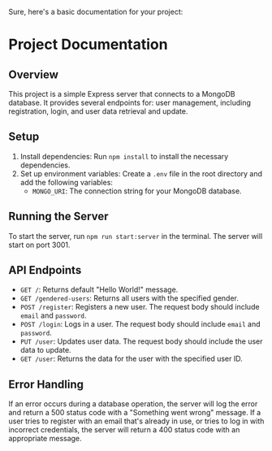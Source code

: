 Sure, here's a basic documentation for your project:

# Project Documentation

## Overview

This project is a simple Express server that connects to a MongoDB database.
It provides several endpoints for: 
user management, including registration, login, and user data retrieval and update.

## Setup

1. Install dependencies: Run `npm install` to install the necessary dependencies.
2. Set up environment variables: Create a `.env` file in the root directory and add the following variables:
   - `MONGO_URI`: The connection string for your MongoDB database.

## Running the Server

To start the server, run `npm run start:server` in the terminal. The server will start on port 3001.

## API Endpoints

- `GET /`: Returns default "Hello World!" message.
- `GET /gendered-users`: Returns all users with the specified gender.
- `POST /register`: Registers a new user. The request body should include `email` and `password`.
- `POST /login`: Logs in a user. The request body should include `email` and `password`.
- `PUT /user`: Updates user data. The request body should include the user data to update.
- `GET /user`: Returns the data for the user with the specified user ID.

## Error Handling

If an error occurs during a database operation, the server will log the error
and return a 500 status code with a "Something went wrong" message.
If a user tries to register with an email that's already in use, or tries to log in with incorrect credentials,
the server will return a 400 status code with an appropriate message.
